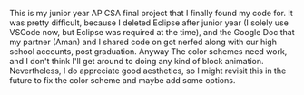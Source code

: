 This is my junior year AP CSA final project that I finally found my code for. It was pretty difficult, because I deleted Eclipse after junior year (I solely use VSCode now, but Eclipse was required at the time), and the Google Doc that my partner (Aman) and I shared code on got nerfed along with our high school accounts, post graduation. Anyway
The color schemes need work, and I don't think I'll get around to doing any kind of block animation. Nevertheless, I do appreciate good aesthetics, so I might revisit this in the future to fix the color scheme and maybe add some options. 
